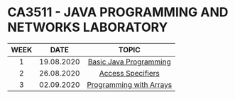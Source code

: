 # CA3511 - JAVA PROGRAMMING AND NETWORKS LABORATORY

| WEEK  |    DATE    |            TOPIC             |
| :---: | :--------: | :--------------------------: |
|   1   | 19.08.2020 | [Basic Java Programming][1]  |
|   2   | 26.08.2020 |    [Access Specifiers][2]    |
|   3   | 02.09.2020 | [Programming with Arrays][3] |

[1]: src/lab/one
[2]: src/lab/two
[3]: src/lab/three
